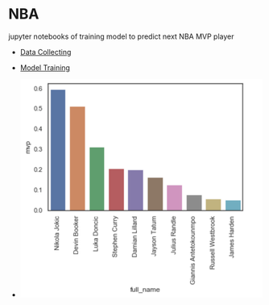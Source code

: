 # NBA
jupyter notebooks of training model to predict next NBA MVP player


- [Data Collecting](https://github.com/scleeza/NBA/blob/main/Collect_data.ipynb)

- [Model Training](https://github.com/scleeza/NBA/blob/main/mvp_model.ipynb)

- ![](https://github.com/scleeza/NBA/blob/main/prediction.png)
